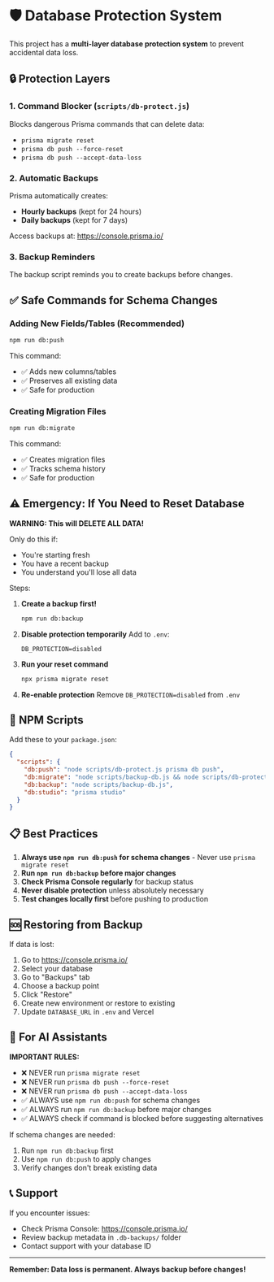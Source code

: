 # 🛡️ Database Protection System

This project has a **multi-layer database protection system** to prevent accidental data loss.

## 🔒 Protection Layers

### 1. Command Blocker (`scripts/db-protect.js`)
Blocks dangerous Prisma commands that can delete data:
- `prisma migrate reset`
- `prisma db push --force-reset`
- `prisma db push --accept-data-loss`

### 2. Automatic Backups
Prisma automatically creates:
- **Hourly backups** (kept for 24 hours)
- **Daily backups** (kept for 7 days)

Access backups at: https://console.prisma.io/

### 3. Backup Reminders
The backup script reminds you to create backups before changes.

## ✅ Safe Commands for Schema Changes

### Adding New Fields/Tables (Recommended)
```bash
npm run db:push
```
This command:
- ✅ Adds new columns/tables
- ✅ Preserves all existing data
- ✅ Safe for production

### Creating Migration Files
```bash
npm run db:migrate
```
This command:
- ✅ Creates migration files
- ✅ Tracks schema history
- ✅ Safe for production

## ⚠️ Emergency: If You Need to Reset Database

**WARNING: This will DELETE ALL DATA!**

Only do this if:
- You're starting fresh
- You have a recent backup
- You understand you'll lose all data

Steps:
1. **Create a backup first!**
   ```bash
   npm run db:backup
   ```

2. **Disable protection temporarily**
   Add to `.env`:
   ```
   DB_PROTECTION=disabled
   ```

3. **Run your reset command**
   ```bash
   npx prisma migrate reset
   ```

4. **Re-enable protection**
   Remove `DB_PROTECTION=disabled` from `.env`

## 🔧 NPM Scripts

Add these to your `package.json`:

```json
{
  "scripts": {
    "db:push": "node scripts/db-protect.js prisma db push",
    "db:migrate": "node scripts/backup-db.js && node scripts/db-protect.js prisma migrate dev",
    "db:backup": "node scripts/backup-db.js",
    "db:studio": "prisma studio"
  }
}
```

## 📋 Best Practices

1. **Always use `npm run db:push` for schema changes** - Never use `prisma migrate reset`
2. **Run `npm run db:backup` before major changes**
3. **Check Prisma Console regularly** for backup status
4. **Never disable protection** unless absolutely necessary
5. **Test changes locally first** before pushing to production

## 🆘 Restoring from Backup

If data is lost:

1. Go to https://console.prisma.io/
2. Select your database
3. Go to "Backups" tab
4. Choose a backup point
5. Click "Restore"
6. Create new environment or restore to existing
7. Update `DATABASE_URL` in `.env` and Vercel

## 🤖 For AI Assistants

**IMPORTANT RULES:**
- ❌ NEVER run `prisma migrate reset`
- ❌ NEVER run `prisma db push --force-reset`
- ❌ NEVER run `prisma db push --accept-data-loss`
- ✅ ALWAYS use `npm run db:push` for schema changes
- ✅ ALWAYS run `npm run db:backup` before major changes
- ✅ ALWAYS check if command is blocked before suggesting alternatives

If schema changes are needed:
1. Run `npm run db:backup` first
2. Use `npm run db:push` to apply changes
3. Verify changes don't break existing data

## 📞 Support

If you encounter issues:
- Check Prisma Console: https://console.prisma.io/
- Review backup metadata in `.db-backups/` folder
- Contact support with your database ID

---

**Remember: Data loss is permanent. Always backup before changes!**
